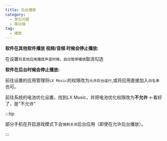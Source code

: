 ```yaml
---
title: 后台播放
category:
  - 常见问题
  - 移动端
tag:
  - 播放
---
```


**软件在其他软件播放 视频/音频 时候会停止播放:**

在设置`将其他应用播放声音时候，自动暂停播放`取消勾选

**软件在后台时候会停止播放:**

前往设置的应用管理将`LX Music`的权限改为`允许后台运行`,或将应用直接加入`白名单`也可。

前往系统的电池优化设置，找到LX Music，并把电池优化权限改为**不允许**  ←看好了，是“不允许”

:::tip

部分手机在开启游戏模式下会`强制关闭`后台应用（即使在允许后台播放）。

:::
